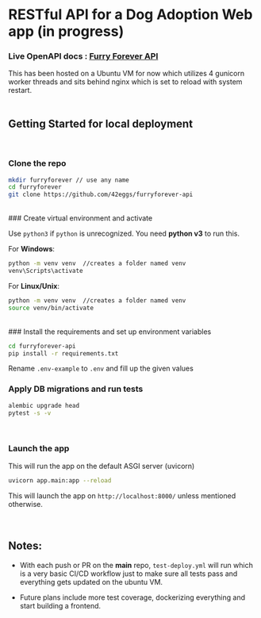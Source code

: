 # RESTful API for a Dog Adoption Web app (in progress)

### Live OpenAPI docs : <ins>[Furry Forever API](http://64.227.129.68/docs)<ins>

This has been hosted on a Ubuntu VM for now which utilizes 4 gunicorn worker threads and sits behind nginx which is set to reload with system restart.
<br><br>

## Getting Started for local deployment
<br>

### Clone the repo

```bash
mkdir furryforever // use any name 
cd furryforever 
git clone https://github.com/42eggs/furryforever-api
```
<br>
### Create virtual environment and activate

Use `python3` if `python` is unrecognized. 
You need **python v3** to run this.

For **Windows**:

```bash
python -m venv venv  //creates a folder named venv
venv\Scripts\activate
```

For **Linux/Unix**:

```bash
python -m venv venv  //creates a folder named venv
source venv/bin/activate
```
<br>
### Install the requirements and set up environment variables

```bash
cd furryforever-api
pip install -r requirements.txt
```
Rename `.env-example` to `.env` and fill up the given values
<br>
### Apply DB migrations and run tests


```bash
alembic upgrade head
pytest -s -v
```
<br>


### Launch the app
This will run the app on the default ASGI server (uvicorn)

```bash
uvicorn app.main:app --reload
```

This will launch the app on `http://localhost:8000/` unless mentioned otherwise.
<br><br><br>



## Notes:

- With each push or PR on the **main** repo, `test-deploy.yml` will run which is a very basic CI/CD workflow just to make sure all tests pass and everything gets updated on the ubuntu VM.

- Future plans include more test coverage, dockerizing everything and start building a frontend.
